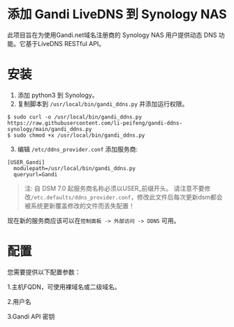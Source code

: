 # 添加 Gandi LiveDNS 到 Synology NAS

此项目旨在为使用Gandi.net域名注册商的 Synology NAS 用户提供动态 DNS 功能。它基于LiveDNS RESTful API。

# 安装

1. 添加 python3 到 Synology。
2. 复制脚本到 `/usr/local/bin/gandi_ddns.py` 并添加运行权限。
```
$ sudo curl -o /usr/local/bin/gandi_ddns.py https://raw.githubusercontent.com/li-peifeng/gandi-ddns-synology/main/gandi_ddns.py
$ sudo chmod +x /usr/local/bin/gandi_ddns.py
```

3. 编辑 `/etc/ddns_provider.conf` 添加服务商:

```
[USER_Gandi]
  modulepath=/usr/local/bin/gandi_ddns.py
  queryurl=Gandi
```
> 注: 自 DSM 7.0 起服务商名称必须以USER_前缀开头。
请注意不要修改`/etc.defaults/ddns_provider.conf`，修改此文件后每次更新dsm都会被系统更新覆盖修改的文件而丢失配置！

现在新的服务商应该可以在`控制面板 -> 外部访问 -> DDNS` 可用。

# 配置

您需要提供以下配置参数：

1.主机FQDN，可使用裸域名或二级域名。

2.用户名

3.Gandi API 密钥
